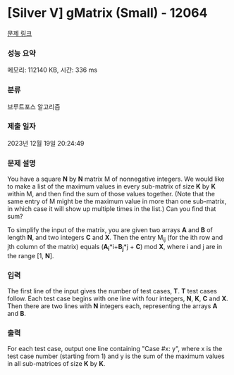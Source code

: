 # [Silver V] gMatrix (Small) - 12064 

[문제 링크](https://www.acmicpc.net/problem/12064) 

### 성능 요약

메모리: 112140 KB, 시간: 336 ms

### 분류

브루트포스 알고리즘

### 제출 일자

2023년 12월 19일 20:24:49

### 문제 설명

<p>You have a square <strong>N</strong> by <strong>N</strong> matrix M of nonnegative integers. We would like to make a list of the maximum values in every sub-matrix of size <strong>K</strong> by <strong>K</strong> within M, and then find the sum of those values together. (Note that the same entry of M might be the maximum value in more than one sub-matrix, in which case it will show up multiple times in the list.) Can you find that sum?</p>

<p>To simplify the input of the matrix, you are given two arrays <strong>A</strong> and <strong>B</strong> of length <strong>N</strong>, and two integers <strong>C</strong> and <strong>X</strong>. Then the entry M<sub>ij</sub> (for the ith row and jth column of the matrix) equals (<strong>A<sub>i</sub></strong>*i+<strong>B<sub>j</sub></strong>*j + <strong>C</strong>) mod <strong>X</strong>, where i and j are in the range [1, <strong>N</strong>].</p>

### 입력 

 <p>The first line of the input gives the number of test cases, <strong>T</strong>. <strong>T</strong> test cases follow. Each test case begins with one line with four integers, <strong>N</strong>, <strong>K</strong>, <strong>C</strong> and <strong>X</strong>. Then there are two lines with <strong>N</strong> integers each, representing the arrays <strong>A</strong> and <strong>B</strong>.</p>

### 출력 

 <p>For each test case, output one line containing "Case #x: y", where x is the test case number (starting from 1) and y is the sum of the maximum values in all sub-matrices of size <strong>K</strong> by <strong>K</strong>.</p>

